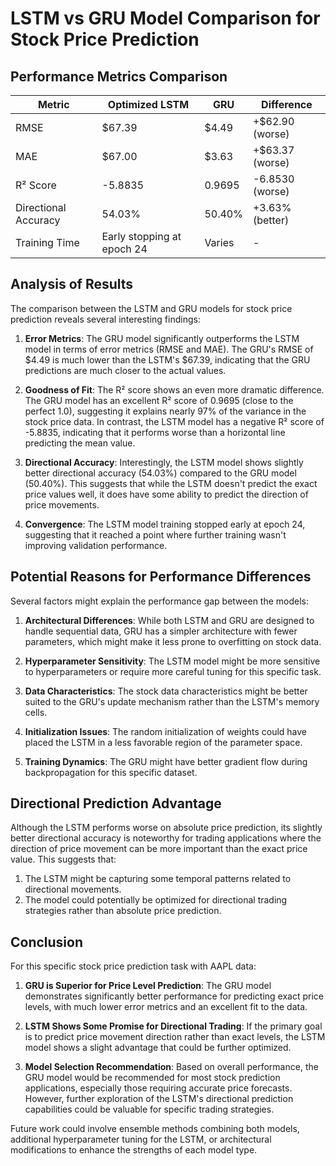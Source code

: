 # LSTM vs GRU Model Comparison for Stock Price Prediction

## Performance Metrics Comparison

| Metric               | Optimized LSTM             | GRU    | Difference      |
| -------------------- | -------------------------- | ------ | --------------- |
| RMSE                 | $67.39                     | $4.49  | +$62.90 (worse) |
| MAE                  | $67.00                     | $3.63  | +$63.37 (worse) |
| R² Score             | -5.8835                    | 0.9695 | -6.8530 (worse) |
| Directional Accuracy | 54.03%                     | 50.40% | +3.63% (better) |
| Training Time        | Early stopping at epoch 24 | Varies | -               |

## Analysis of Results

The comparison between the LSTM and GRU models for stock price prediction reveals several interesting findings:

1. **Error Metrics**: The GRU model significantly outperforms the LSTM model in terms of error metrics (RMSE and MAE). The GRU's RMSE of $4.49 is much lower than the LSTM's $67.39, indicating that the GRU predictions are much closer to the actual values.

2. **Goodness of Fit**: The R² score shows an even more dramatic difference. The GRU model has an excellent R² score of 0.9695 (close to the perfect 1.0), suggesting it explains nearly 97% of the variance in the stock price data. In contrast, the LSTM model has a negative R² score of -5.8835, indicating that it performs worse than a horizontal line predicting the mean value.

3. **Directional Accuracy**: Interestingly, the LSTM model shows slightly better directional accuracy (54.03%) compared to the GRU model (50.40%). This suggests that while the LSTM doesn't predict the exact price values well, it does have some ability to predict the direction of price movements.

4. **Convergence**: The LSTM model training stopped early at epoch 24, suggesting that it reached a point where further training wasn't improving validation performance.

## Potential Reasons for Performance Differences

Several factors might explain the performance gap between the models:

1. **Architectural Differences**: While both LSTM and GRU are designed to handle sequential data, GRU has a simpler architecture with fewer parameters, which might make it less prone to overfitting on stock data.

2. **Hyperparameter Sensitivity**: The LSTM model might be more sensitive to hyperparameters or require more careful tuning for this specific task.

3. **Data Characteristics**: The stock data characteristics might be better suited to the GRU's update mechanism rather than the LSTM's memory cells.

4. **Initialization Issues**: The random initialization of weights could have placed the LSTM in a less favorable region of the parameter space.

5. **Training Dynamics**: The GRU might have better gradient flow during backpropagation for this specific dataset.

## Directional Prediction Advantage

Although the LSTM performs worse on absolute price prediction, its slightly better directional accuracy is noteworthy for trading applications where the direction of price movement can be more important than the exact price value. This suggests that:

1. The LSTM might be capturing some temporal patterns related to directional movements.
2. The model could potentially be optimized for directional trading strategies rather than absolute price prediction.

## Conclusion

For this specific stock price prediction task with AAPL data:

1. **GRU is Superior for Price Level Prediction**: The GRU model demonstrates significantly better performance for predicting exact price levels, with much lower error metrics and an excellent fit to the data.

2. **LSTM Shows Some Promise for Directional Trading**: If the primary goal is to predict price movement direction rather than exact levels, the LSTM model shows a slight advantage that could be further optimized.

3. **Model Selection Recommendation**: Based on overall performance, the GRU model would be recommended for most stock prediction applications, especially those requiring accurate price forecasts. However, further exploration of the LSTM's directional prediction capabilities could be valuable for specific trading strategies.

Future work could involve ensemble methods combining both models, additional hyperparameter tuning for the LSTM, or architectural modifications to enhance the strengths of each model type.
